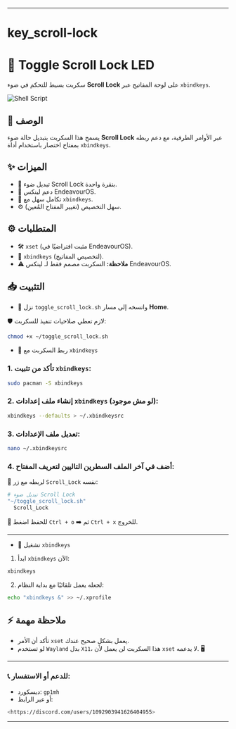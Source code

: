

---

# key_scroll-lock

# 🔄 Toggle Scroll Lock LED

سكربت بسيط للتحكم في ضوء **Scroll Lock** على لوحة المفاتيح عبر `xbindkeys`.

![Shell Script](https://img.shields.io/badge/Shell_Script-%23121011.svg?style=for-the-badge&logo=gnu-bash&logoColor=white)

## 📜 الوصف
يسمح هذا السكربت بتبديل حالة ضوء **Scroll Lock** عبر الأوامر الطرفية، مع دعم ربطه بمفتاح اختصار باستخدام أداة `xbindkeys`.

## ✨ الميزات
- 🔘 تبديل ضوء Scroll Lock بنقرة واحدة.
- 🐧 دعم لينكس EndeavourOS.
- 🔗 تكامل سهل مع `xbindkeys`.
- ⚙️ سهل التخصيص (تغيير المفتاح المُعين).

## ⚙️ المتطلبات
- 🛠️ `xset` (مثبت افتراضيًا في EndeavourOS).
- 🔑 `xbindkeys` (لتخصيص المفاتيح).
- ⚠️ **ملاحظة:** السكربت مصمم فقط لـ لينكس EndeavourOS.

## 📥 التثبيت

- 📂 نزل `toggle_scroll_lock.sh` وانسخه إلى مسار **Home**.

🛡️ لازم تعطي صلاحيات تنفيذ للسكربت:

```bash
chmod +x ~/toggle_scroll_lock.sh
```

- 🔗 ربط السكربت مع `xbindkeys`

### 1. تأكد من تثبيت `xbindkeys`:
```bash
sudo pacman -S xbindkeys
```

### 2. إنشاء ملف إعدادات `xbindkeys` (لو مش موجود):
```bash
xbindkeys --defaults > ~/.xbindkeysrc
```

### 3. تعديل ملف الإعدادات:
```bash
nano ~/.xbindkeysrc
```

### 4. أضف في آخر الملف السطرين التاليين لتعريف المفتاح:

🔘 لربطه مع زر `Scroll_Lock` نفسه:

```bash
# تبديل ضوء Scroll Lock
"~/toggle_scroll_lock.sh"
  Scroll_Lock
```
💾 للحفظ اضغط `Ctrl + o` ➡️ ثم `Ctrl + x` للخروج.

---

- 🚀 تشغيل `xbindkeys`

1. ابدأ `xbindkeys` الآن:

```bash
xbindkeys
```

2. لجعله يعمل تلقائيًا مع بداية النظام:

```bash
echo "xbindkeys &" >> ~/.xprofile
```

## ⚡ ملاحظة مهمة
- تأكد أن الأمر `xset` يعمل بشكل صحيح عندك.
- لو تستخدم `Wayland` بدل `X11`، هذا السكربت لن يعمل لأن `xset` لا يدعمه. 🖥️

---

### 📞 للدعم أو الاستفسار:

- ديسكورد: `gp1mh`
- أو عبر الرابط:  
```bash
<https://discord.com/users/1092903941626404955>
```

---
